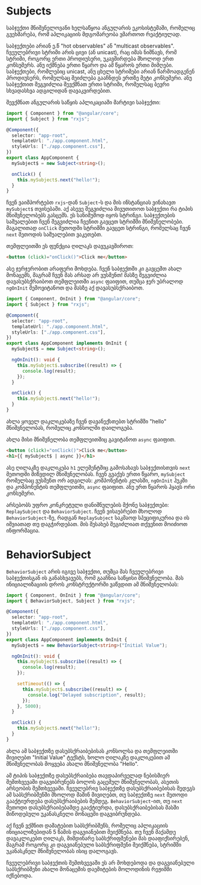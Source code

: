 # Subjects

საბჯექთი მნიშვნელოვანი ხელსაწყოა ანგულარის ეკოსისტემაში,
რომელიც გვეხმარება, რომ აპლიკაციის მდგომარეობა ვმართოთ
რეაქტიულად.

საბჯექთები არიან ე.წ "hot observables" ან "multicast observables".
ჩვეულებრივი სტრიმი არის ცივი (ან unicast), რაც იმას ნიშნავს, რომ
სტრიმი, როგორც ერთი პროდიუსერი, უკავშირდება მხოლოდ ერთ კონსუმერს.
ანუ იქმნება ერთი წყარო და ამ წყაროს ერთი მიმღები. საბჯექთები, რომლებიც
unicast, ანუ ცხელი სტრიმები არიან წარმოადგენენ პროდიუსერს, რომელსაც
შეიძლება გააჩნდეს ერთზე მეტი კონსუმერი. ანუ საბჯექთით შეგვიძლია შევქმნათ
ერთი სტრიმი, რომელსაც ბევრი სხვადასხვა ადგილიდან დავაკვირდებით.

შევქმნათ ანგულარის საწყის აპლიკაციაში მარტივი საბჯექთი:

```ts
import { Component } from "@angular/core";
import { Subject } from "rxjs";

@Component({
  selector: "app-root",
  templateUrl: "./app.component.html",
  styleUrls: ["./app.component.css"],
})
export class AppComponent {
  mySubject$ = new Subject<string>();

  onClick() {
    this.mySubject$.next("hello!");
  }
}
```

ჩვენ ვაიმპორტებთ `rxjs`-დან `Subject`-ს და მის ინსტანციას ვინახავთ
`mySubject$` თვისებაში. აქ ასევე შეგვიძლია მივუთითოთ საბჯექთი რა
ტიპის მნიშვნელობებს გასცემს. ეს სანიმუშოდ იყოს სტრინგი.
საბჯექთების საშუალებით ჩვენ შეგვიძლია ჩვენით გავცეთ სტრიმში
მნიშვნელობები. მაგალითად `onClick` მეთოდში სტრიმში გავცეთ
სტრინგი, რომელსაც ჩვენ `next` მეთოდის საშუალებით ვაკეთებთ.

თემფლეითში ეს ფუნქცია ღილაკს დავუკავშიროთ:

```html
<button (click)="onClick()">Click me</button>
```

ასე ჯერჯერობით არაფერი მოხდება. ჩვენ საბჯექთში კი გავცემთ
ახალ მონაცემს, მაგრამ ჩვენ მას არსად არ ვუსმენთ! მასზე შეგვიძლია
დავასუბსქრაიბოთ თემფლეითში `async` ფაიფით, თუმცა ჯერ უბრალოდ
`ngOnInit` შემოვიტანოთ და მასზე აქ დავასუბსქრაიბოთ.

```ts
import { Component, OnInit } from "@angular/core";
import { Subject } from "rxjs";

@Component({
  selector: "app-root",
  templateUrl: "./app.component.html",
  styleUrls: ["./app.component.css"],
})
export class AppComponent implements OnInit {
  mySubject$ = new Subject<string>();

  ngOnInit(): void {
    this.mySubject$.subscribe((result) => {
      console.log(result);
    });
  }

  onClick() {
    this.mySubject$.next("hello!");
  }
}
```

ახლა ყოველ დაკლიკებაზე ჩვენ დავანექსთებთ სტრიმში "hello"
მნიშვნელობას, რომელიც კონსოლში დაილოგება.

ახლა მისი მნიშვნელობა თემფლეითშიც გავიტანოთ `async` ფაიფით.

```html
<button (click)="onClick()">Click me</button>
<h1>{{ mySubject$ | async }}</h1>
```

ასე ღილაკზე დაკლიკება `h1` ელემენტშიც გამოსახავს
საბჯექთისთვის `next` მეთოდში მიწვდილ მნიშვნელობას.
ჩვენ გვაქვს ერთი წყარო, `mySubject` რომელსაც ვუსმენთ
ორ ადგილას: კომპონენტის კლასში, `ngOnInit` ჰუკში და
კომპონენტის თემფლეითში, `async` ფაიფით. ანუ ერთ
წყაროს ჰყავს ორი კონსუმერი.

არსებობს უფრო კონკრეტული დანიშნულების მქონე საბჯექთები:
`ReplaySubject` და `BehaviorSubject`. ჩვენ ვისაუბრებთ მხოლოდ
`BehaviorSubject`-ზე, რადგან `ReplaySubject` საკმაოდ სპეციფიკურია
და ის იშვიათად თუ დაგჭირდებათ. მის შესახებ შეგიძლიათ თქვენით
მოიძიოთ ინფორმაცია.

# BehaviorSubject

`BehaviorSubject` არის იგივე საბჯექთი, თუმცა მას ჩვეულებრივი
საბჯექთისგან ის განასხვავებს, რომ გააჩნია საწყისი მნიშვნელობა.
მას ინიციალიზაციის დროს კონსტრუქტორში ვაწვდით ამ მნიშვნელობას:

```ts
import { Component, OnInit } from "@angular/core";
import { BehaviorSubject, Subject } from "rxjs";

@Component({
  selector: "app-root",
  templateUrl: "./app.component.html",
  styleUrls: ["./app.component.css"],
})
export class AppComponent implements OnInit {
  mySubject$ = new BehaviorSubject<string>("Initial Value");

  ngOnInit(): void {
    this.mySubject$.subscribe((result) => {
      console.log(result);
    });

    setTimeout(() => {
      this.mySubject$.subscribe((result) => {
        console.log("Delayed subscription", result);
      });
    }, 5000);
  }

  onClick() {
    this.mySubject$.next("hello!");
  }
}
```

ახლა ამ საბჯექთზე დასუბსქრაიბებისას კონსოლსა და თემფლეითში
მივიღებთ "Initial Value" ტექსტს, ხოლო ღილაკზე დაკლიკებით
ამ მნიშვნელობას მოყვება ახალი მნიშვნელობა "Hello".

ამ ტიპის საბჯექთზე დასუბსქრაიბება თავდაპირველად
ნებისმიერ შემთხვევაში დაგვიბრუნებს ბოლოს გაცემულ მნიშვნელობას,
ასეთის არსეობის შემთხვევაში. ჩვეულებრივ საბჯექთზე დასუბსქრაიბებისას
შედეგს ამ საბსქრიბშენში მხოლოდ მაშინ მივიღებთ, თუ საბჯექთზე `next`
მეთოდი გააქტიურდება დასუბსქრაიბების შემდეგ. `BehaviorSubject`-ით,
თუ `next` მეთოდი დასუბსქრაიბებამდე გააქტიურდა, დასუბსქრაიბებისას
მასში მიწოდებული უკანასკნელი მონაცემი დაგვიბრუნდება.

აქ ჩვენ ვქმნით დამატებით საბსქრიბშენს, რომელიც აპლიკაციის ინიციალიზებიდან
5 წამის დაგვიანებით შეიქმნება. თუ ჩვენ მაქამდე დავაკლიკებთ ღილაკს, მიმდინარე
საბსქრიფშენები მას დააფიქსირებენ, მაგრამ როგორც კი დაგვიანებული საბსქრიფშენი
შეიქმნება, სტრიმში უკანასკნელ მნიშვნელობას ისიც დალოგავს.

ჩვეულებრივი საბჯექთის შემთხვევაში ეს არ მოხდებოდა და დაგვიანებული საბსქრიბშენი
ახალი მონაცემის დაემიტების მოლოდინის რეჟიმში იქნებოდა.

